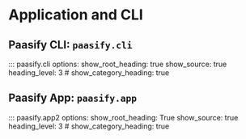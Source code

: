 # Application and CLI

## Paasify CLI: `paasify.cli`

::: paasify.cli
    options:
      show_root_heading: true
      show_source: true
      heading_level: 3
      # show_category_heading: true


## Paasify App: `paasify.app`

::: paasify.app2
    options:
      show_root_heading: True
      show_source: true
      heading_level: 3
      # show_category_heading: true
